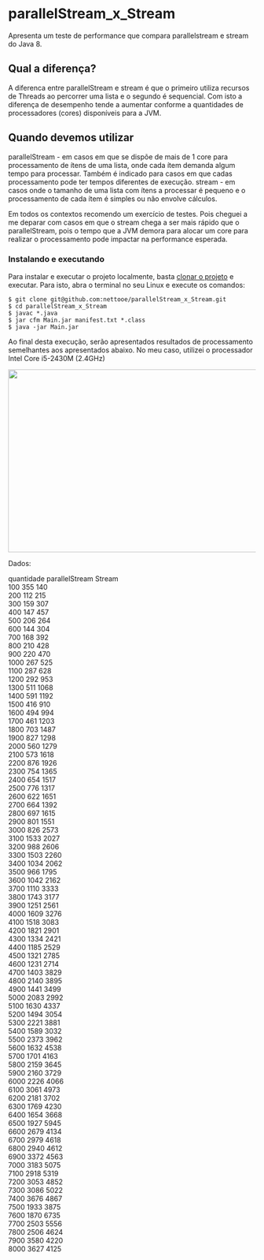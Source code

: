 # parallelStream_x_Stream
Apresenta um teste de performance que compara parallelstream e stream do Java 8.

## Qual a diferença?
A diferenca entre parallelStream e stream é que o primeiro utiliza recursos de Threads ao percorrer uma lista e o segundo é sequencial. Com isto a diferença de desempenho tende a aumentar conforme a quantidades de processadores (cores) disponíveis para a JVM.

## Quando devemos utilizar
parallelStream - em casos em que se dispõe de mais de 1 core para processamento de ítens de uma lista, onde cada ítem demanda algum tempo para processar. Também é indicado para casos em que cadas processamento pode ter tempos diferentes de execução.
stream - em casos onde o tamanho de uma lista com ítens a processar é pequeno e o processamento de cada ítem é simples ou não envolve cálculos.

Em todos os contextos recomendo um exercício de testes. Pois cheguei a me deparar com casos em que o stream chega a ser mais rápido que o parallelStream, pois o tempo que a JVM demora para alocar um core para realizar o processamento pode impactar na performance esperada.

### Instalando e executando
Para instalar e executar o projeto localmente, basta [clonar o projeto](https://help.github.com/articles/cloning-a-repository/) e executar. Para isto, abra o terminal no seu Linux e execute os comandos:
```
$ git clone git@github.com:nettooe/parallelStream_x_Stream.git
$ cd parallelStream_x_Stream
$ javac *.java
$ jar cfm Main.jar manifest.txt *.class
$ java -jar Main.jar
```

Ao final desta execução, serão apresentados resultados de processamento semelhantes aos apresentados abaixo. No meu caso, utilizei o processador Intel Core i5-2430M (2.4GHz)

<img width="600" height="371" seamless frameborder="0" scrolling="no" src="https://docs.google.com/spreadsheets/d/e/2PACX-1vRHhUvRFq-x3s0Os5MKOPEZvbBRQKqPE9-X5B8i3QIWaBCR9x5B7iZTjuJf9k6EPeOb4Ppva4lCIaY0/pubchart?oid=24450175&amp;format=image"></img>

Dados:

quantidade    parallelStream    Stream<br/>
100    355    140<br/>
200    112    215<br/>
300    159    307<br/>
400    147    457<br/>
500    206    264<br/>
600    144    304<br/>
700    168    392<br/>
800    210    428<br/>
900    220    470<br/>
1000    267    525<br/>
1100    287    628<br/>
1200    292    953<br/>
1300    511    1068<br/>
1400    591    1192<br/>
1500    416    910<br/>
1600    494    994<br/>
1700    461    1203<br/>
1800    703    1487<br/>
1900    827    1298<br/>
2000    560    1279<br/>
2100    573    1618<br/>
2200    876    1926<br/>
2300    754    1365<br/>
2400    654    1517<br/>
2500    776    1317<br/>
2600    622    1651<br/>
2700    664    1392<br/>
2800    697    1615<br/>
2900    801    1551<br/>
3000    826    2573<br/>
3100    1533    2027<br/>
3200    988    2606<br/>
3300    1503    2260<br/>
3400    1034    2062<br/>
3500    966    1795<br/>
3600    1042    2162<br/>
3700    1110    3333<br/>
3800    1743    3177<br/>
3900    1251    2561<br/>
4000    1609    3276<br/>
4100    1518    3083<br/>
4200    1821    2901<br/>
4300    1334    2421<br/>
4400    1185    2529<br/>
4500    1321    2785<br/>
4600    1231    2714<br/>
4700    1403    3829<br/>
4800    2140    3895<br/>
4900    1441    3499<br/>
5000    2083    2992<br/>
5100    1630    4337<br/>
5200    1494    3054<br/>
5300    2221    3881<br/>
5400    1589    3032<br/>
5500    2373    3962<br/>
5600    1632    4538<br/>
5700    1701    4163<br/>
5800    2159    3645<br/>
5900    2160    3729<br/>
6000    2226    4066<br/>
6100    3061    4973<br/>
6200    2181    3702<br/>
6300    1769    4230<br/>
6400    1654    3668<br/>
6500    1927    5945<br/>
6600    2679    4134<br/>
6700    2979    4618<br/>
6800    2940    4612<br/>
6900    3372    4563<br/>
7000    3183    5075<br/>
7100    2918    5319<br/>
7200    3053    4852<br/>
7300    3086    5022<br/>
7400    3676    4867<br/>
7500    1933    3875<br/>
7600    1870    6735<br/>
7700    2503    5556<br/>
7800    2506    4624<br/>
7900    3580    4220<br/>
8000    3627    4125<br/>



